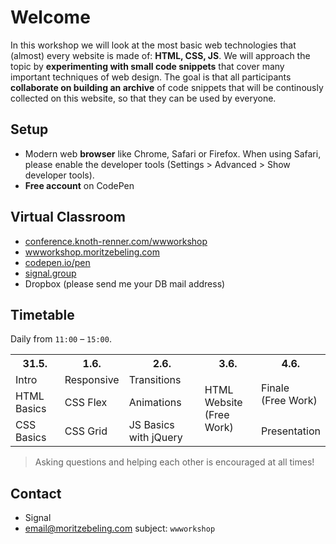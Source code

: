 # Welcome

In this workshop we will look at the most basic web technologies that (almost) every website is made of: **HTML, CSS, JS**. We will approach the topic by **experimenting with small code snippets** that cover many important techniques of web design.
The goal is that all participants **collaborate on building an archive** of code snippets that will be continously collected on this website, so that they can be used by everyone.

## Setup
- Modern web **browser** like Chrome, Safari or Firefox. When using Safari, please enable the developer tools (Settings > Advanced > Show developer tools).
- **Free account** on CodePen

## Virtual Classroom
- [conference.knoth-renner.com/wwworkshop](https://conference.knoth-renner.com/wwworkshop)
- [wwworkshop.moritzebeling.com](https://wwworkshop.moritzebeling.com)
- [codepen.io/pen](https://codepen.io/pen)
- [signal.group](https://signal.group/#CjQKIIogWYBb58bVz3Ec5d3xVLVjnClh1_mmdEY3ucmYvq9GEhBXKWi6qdI7fWQYO-BWQdXS)
- Dropbox (please send me your DB mail address)

## Timetable
Daily from `11:00` – `15:00`.

<table>
    <tr class="mono">
        <th>31.5.</th>
        <th>1.6.</th>
        <th>2.6.</th>
        <th>3.6.</th>
        <th>4.6.</th>
    </tr>
    <tr>
        <td>Intro</td>
        <td>Responsive</td>
        <td>Transitions</td>
        <td rowspan="3">HTML Website<br />(Free Work)</td>
        <td rowspan="2">Finale<br />(Free Work)</td>
    </tr>
    <tr>
        <td>HTML Basics</td>
        <td>CSS Flex</td>
        <td>Animations</td>
    </tr>
    <tr>
        <td>CSS Basics</td>
        <td>CSS Grid</td>
        <td>JS Basics with jQuery</td>
        <td>Presentation</td>
    </tr>
</table>

> Asking questions and helping each other is encouraged at all times!

## Contact
- Signal
- email@moritzebeling.com subject: `wwworkshop`
